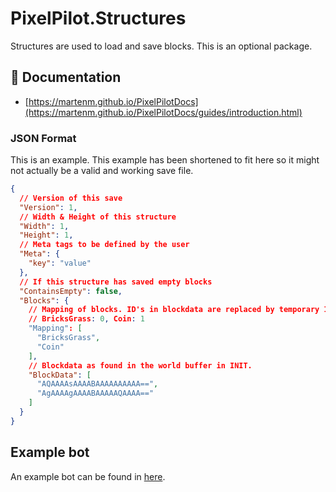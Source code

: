 ﻿# PixelPilot.Structures
Structures are used to load and save blocks. This is an optional package.

## 📄 Documentation
- [https://martenm.github.io/PixelPilotDocs](https://martenm.github.io/PixelPilotDocs/guides/introduction.html)

### JSON Format
This is an example. This example has been shortened to fit here so it might not actually be a valid and working save file.
```json
{
  // Version of this save
  "Version": 1,
  // Width & Height of this structure
  "Width": 1,
  "Height": 1,
  // Meta tags to be defined by the user
  "Meta": {
    "key": "value"
  },
  // If this structure has saved empty blocks
  "ContainsEmpty": false,
  "Blocks": {
    // Mapping of blocks. ID's in blockdata are replaced by temporary IDs.
    // BricksGrass: 0, Coin: 1
    "Mapping": [
      "BricksGrass",
      "Coin"
    ],
    // Blockdata as found in the world buffer in INIT.
    "BlockData": [
      "AQAAAAsAAAABAAAAAAAAAA==",
      "AgAAAAgAAAABAAAAAQAAAA=="
    ]
  }
}
```


## Example bot
An example bot can be found in [here](https://github.com/MartenM/PixelPilot/tree/main/examples/Example.StructuresBot).
```